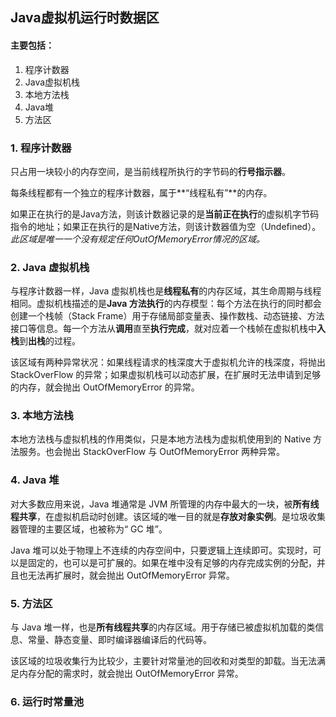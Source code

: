 ## Java虚拟机运行时数据区
#### 主要包括：
1. 程序计数器
2. Java虚拟机栈
3. 本地方法栈
4. Java堆
5. 方法区

### 1. 程序计数器
只占用一块较小的内存空间，是当前线程所执行的字节码的**行号指示器**。

每条线程都有一个独立的程序计数器，属于**“线程私有”**的内存。

如果正在执行的是Java方法，则该计数器记录的是**当前正在执行**的虚拟机字节码指令的地址；如果正在执行的是Native方法，则该计数器值为空（Undefined）。*此区域是唯一一个没有规定任何OutOfMemoryError情况的区域。*

### 2. Java 虚拟机栈
与程序计数器一样，Java 虚拟机栈也是**线程私有**的内存区域，其生命周期与线程相同。虚拟机栈描述的是**Java 方法执行**的内存模型：每个方法在执行的同时都会创建一个栈帧（Stack Frame）用于存储局部变量表、操作数栈、动态链接、方法接口等信息。每一个方法从**调用**直至**执行完成**，就对应着一个栈帧在虚拟机栈中**入栈**到**出栈**的过程。

该区域有两种异常状况：如果线程请求的栈深度大于虚拟机允许的栈深度，将抛出 StackOverFlow 的异常；如果虚拟机栈可以动态扩展，在扩展时无法申请到足够的内存，就会抛出 OutOfMemoryError 的异常。

### 3. 本地方法栈
本地方法栈与虚拟机栈的作用类似，只是本地方法栈为虚拟机使用到的 Native 方法服务。也会抛出 StackOverFlow 与 OutOfMemoryError 两种异常。

### 4. Java 堆
对大多数应用来说，Java 堆通常是 JVM 所管理的内存中最大的一块，被**所有线程共享**，在虚拟机启动时创建。该区域的唯一目的就是**存放对象实例**。是垃圾收集器管理的主要区域，也被称为“ GC 堆”。

Java 堆可以处于物理上不连续的内存空间中，只要逻辑上连续即可。实现时，可以是固定的，也可以是可扩展的。如果在堆中没有足够的内存完成实例的分配，并且也无法再扩展时，就会抛出 OutOfMemoryError 异常。

### 5. 方法区
与 Java 堆一样，也是**所有线程共享**的内存区域。用于存储已被虚拟机加载的类信息、常量、静态变量、即时编译器编译后的代码等。

该区域的垃圾收集行为比较少，主要针对常量池的回收和对类型的卸载。当无法满足内存分配的需求时，就会抛出 OutOfMemoryError 异常。

### 6. 运行时常量池

